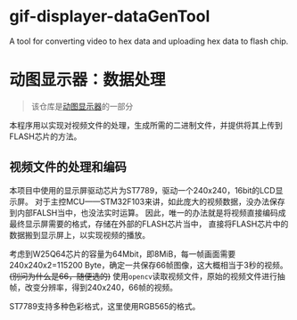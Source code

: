 # gif-displayer-dataGenTool
A tool for converting video to hex data and uploading hex data to flash chip.

# 动图显示器：数据处理

> 该仓库是[动图显示器](https://github.com/TongLeen/gif-displayer)的一部分

本程序用以实现对视频文件的处理，生成所需的二进制文件，并提供将其上传到FLASH芯片的方法。

## 视频文件的处理和编码

本项目中使用的显示屏驱动芯片为ST7789，驱动一个240x240，16bit的LCD显示屏。
对于主控MCU——STM32F103来讲，如此庞大的视频数据，没办法保存到内部FALSH当中，也没法实时运算。
因此，唯一的办法就是将视频直接编码成最终显示屏需要的格式，存储在外部的FLASH芯片当中，
直接将FLASH芯片中的数据搬到显示屏上，以实现视频的播放。

考虑到W25Q64芯片的容量为64Mbit，即8MiB，每一帧画面需要 240x240x2=115200 Byte，确定一共保存66帧图像，这大概相当于3秒的视频。
~~(别问为什么是66，随便选的)~~
使用`opencv`读取视频文件，原始的视频文件进行抽帧，改变分辨率，得到240x240，66帧的视频。

ST7789支持多种色彩格式，这里使用RGB565的格式。
